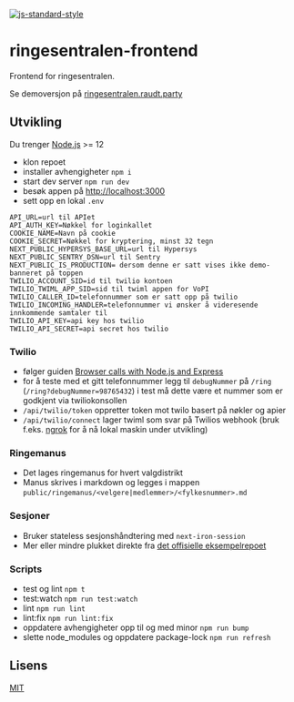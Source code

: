 [![js-standard-style](https://img.shields.io/badge/code%20style-standard-brightgreen.svg?style=flat)](https://github.com/feross/standard)

# ringesentralen-frontend

Frontend for ringesentralen.

Se demoversjon på [ringesentralen.raudt.party](https://ringesentralen.raudt.party/)

## Utvikling

Du trenger [Node.js](https://nodejs.org/) >= 12 

- klon repoet
- installer avhengigheter `npm i`
- start dev server `npm run dev`
- besøk appen på [http://localhost:3000](http://localhost:3000)
- sett opp en lokal `.env`

```
API_URL=url til APIet
API_AUTH_KEY=Nøkkel for loginkallet
COOKIE_NAME=Navn på cookie
COOKIE_SECRET=Nøkkel for kryptering, minst 32 tegn
NEXT_PUBLIC_HYPERSYS_BASE_URL=url til Hypersys
NEXT_PUBLIC_SENTRY_DSN=url til Sentry
NEXT_PUBLIC_IS_PRODUCTION= dersom denne er satt vises ikke demo-banneret på toppen
TWILIO_ACCOUNT_SID=id til twilio kontoen
TWILIO_TWIML_APP_SID=sid til twiml appen for VoPI
TWILIO_CALLER_ID=telefonnummer som er satt opp på twilio
TWILIO_INCOMING_HANDLER=telefonnummer vi ønsker å videresende innkommende samtaler til
TWILIO_API_KEY=api key hos twilio
TWILIO_API_SECRET=api secret hos twilio
```

### Twilio
- følger guiden [Browser calls with Node.js and Express](https://www.twilio.com/docs/voice/tutorials/browser-calls-node-express)
- for å teste med et gitt telefonnummer legg til `debugNummer` på `/ring` (`/ring?debugNummer=98765432`) i test må dette være et nummer som er godkjent via twiliokonsollen
- `/api/twilio/token` oppretter token mot twilo basert på nøkler og apier
- `/api/twilio/connect` lager twiml som svar på Twilios webhook (bruk f.eks. [ngrok](https://ngrok.com/) for å nå lokal maskin under utvikling)

### Ringemanus
- Det lages ringemanus for hvert valgdistrikt
- Manus skrives i markdown og legges i mappen `public/ringemanus/<velgere|medlemmer>/<fylkesnummer>.md`

### Sesjoner
- Bruker stateless sesjonshåndtering med `next-iron-session`
- Mer eller mindre plukket direkte fra [det offisielle eksempelrepoet](https://github.com/vercel/next.js/tree/canary/examples/with-iron-session)

### Scripts
- test og lint `npm t`
- test:watch `npm run test:watch`
- lint `npm run lint`
- lint:fix `npm run lint:fix`
- oppdatere avhengigheter opp til og med minor `npm run bump`
- slette node_modules og oppdatere package-lock `npm run refresh`


## Lisens

[MIT](LICENSE)
